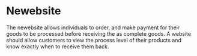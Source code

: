 # Newebsite
The newebsite allows individuals to order, and make payment for their goods to be processed before receiving the as complete goods.
A website should allow customers to view the process level of their products and know exactly when to receive them back.
